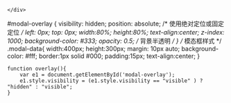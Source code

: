 



<div id="modal-overlay"> 
    <div class="modal-data">        
        <div id="showSeals"></div>

    </div>

</div>


    
#modal-overlay { 
	visibility: hidden; position: absolute; /* 使用绝对定位或固定定位 */ 
	left: 0px;
	top: 0px; 
	width:80%; 
	height:80%; 
	text-align:center; 
	z-index: 1000; 
	background-color: #333; 
	opacity: 0.5; /* 背景半透明 */ 
	} 
/* 模态框样式 */ 
.modal-data{ 
	width:400px;
	height:300px; 
	margin: 10px auto; 
	background-color: #fff; 
	border:1px solid #000; 
	padding:15px; 
	text-align:center; 
	}


	function overlay(){
		var e1 = document.getElementById('modal-overlay');
		e1.style.visibility = (e1.style.visibility == "visible" ) ? "hidden" : "visible"; 
	}
